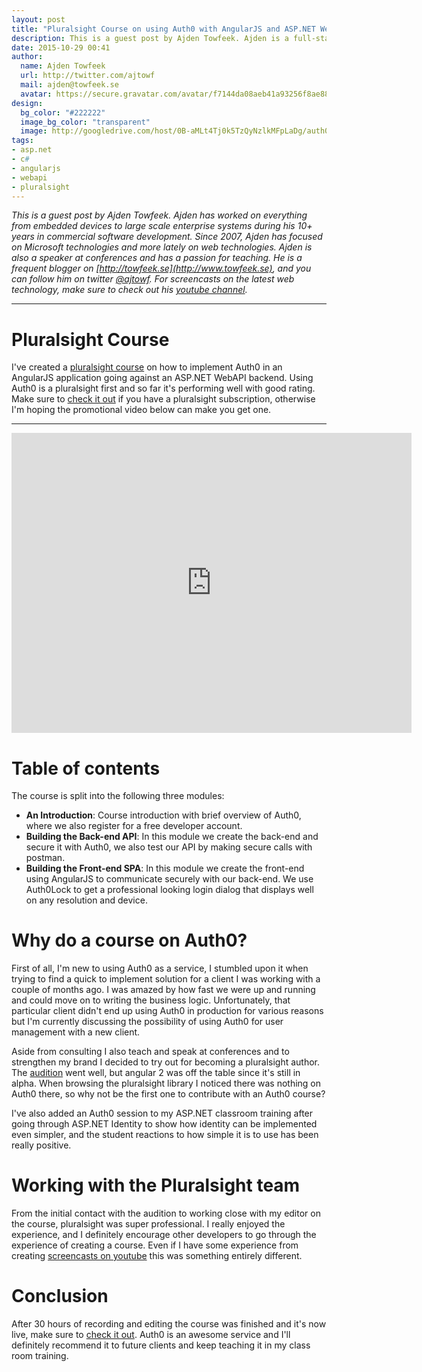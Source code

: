 ```yaml
---
layout: post
title: "Pluralsight Course on using Auth0 with AngularJS and ASP.NET WebAPI"
description: This is a guest post by Ajden Towfeek. Ajden is a full-stack developer with focus on Microsoft technologies with 10+ years of experience in commercial software development.
date: 2015-10-29 00:41
author: 
  name: Ajden Towfeek
  url: http://twitter.com/ajtowf
  mail: ajden@towfeek.se
  avatar: https://secure.gravatar.com/avatar/f7144da08aeb41a93256f8ae88f507d2?s=64
design: 
  bg_color: "#222222"
  image_bg_color: "transparent"  
  image: http://googledrive.com/host/0B-aMLt4Tj0k5TzQyNzlkMFpLaDg/auth0bloglogo.png
tags: 
- asp.net
- c#
- angularjs
- webapi
- pluralsight
---
```


_This is a guest post by Ajden Towfeek. Ajden has worked on everything from embedded devices to large scale enterprise systems during his 10+ years in commercial software development. Since 2007, Ajden has focused on Microsoft technologies and more lately on web technologies. Ajden is also a speaker at conferences and has a passion for teaching. He is a frequent blogger on [http://towfeek.se](http://www.towfeek.se), and you can follow him on twitter [@ajtowf](https://twitter.com/ajtowf). For screencasts on the latest web technology, make sure to check out his [youtube channel](https://www.youtube.com/c/AjdenTowfeek)._

-------------

# Pluralsight Course

I've created a [pluralsight course](http://www.pluralsight.com/courses/authenticating-angular-spa-aspnet-webapi-auth0) on how to implement Auth0 in an AngularJS application going against an ASP.NET WebAPI backend. Using Auth0 is a pluralsight first and so far it's performing well with good rating. Make sure to [check it out](http://www.pluralsight.com/courses/authenticating-angular-spa-aspnet-webapi-auth0) if you have a pluralsight subscription, otherwise I'm hoping the promotional video below can make you get one.  

-------------

<iframe width="640" height="480" src="http://www.youtube.com/embed/gPkhM1GwVYA?rel=0&vq=hd720" frameborder="0" allowfullscreen></iframe>

# Table of contents

The course is split into the following three modules:

* **An Introduction**: Course introduction with brief overview of Auth0, where we also register for a free developer account.
* **Building the Back-end API**: In this module we create the back-end and secure it with Auth0, we also test our API by making secure calls with postman.
* **Building the Front-end SPA**: In this module we create the front-end using AngularJS to communicate securely with our back-end. We use Auth0Lock to get a professional looking login dialog that displays well on any resolution and device.

# Why do a course on Auth0?

First of all, I'm new to using Auth0 as a service, I stumbled upon it when trying to find a quick to implement solution for a client I was working with a couple of months ago. I was amazed by how fast we were up and running and could move on to writing the business logic. Unfortunately, that particular client didn't end up using Auth0 in production for various reasons but I'm currently discussing the possibility of using Auth0 for user management with a new client.    

Aside from consulting I also teach and speak at conferences and to strengthen my brand I decided to try out for becoming a pluralsight author. The [audition](https://youtu.be/QjAfgfTZfho) went well, but angular 2 was off the table since it's still in alpha. When browsing the pluralsight library I noticed there was nothing on Auth0 there, so why not be the first one to contribute with an Auth0 course? 

I've also added an Auth0 session to my ASP.NET classroom training after going through ASP.NET Identity to show how identity can be implemented even simpler, and the student reactions to how simple it is to use has been really positive.   

# Working with the Pluralsight team

From the initial contact with the audition to working close with my editor on the course, pluralsight was super professional. I really enjoyed the experience, and I definitely encourage other developers to go through the experience of creating a course. Even if I have some experience from creating [screencasts on youtube](https://www.youtube.com/c/AjdenTowfeek) this was something entirely different.

# Conclusion

After 30 hours of recording and editing the course was finished and it's now live, make sure to [check it out](http://www.pluralsight.com/courses/authenticating-angular-spa-aspnet-webapi-auth0). Auth0 is an awesome service and I'll definitely recommend it to future clients and keep teaching it in my class room training.
